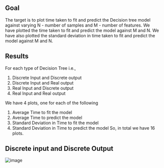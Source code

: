 ## Goal

The target is to plot time taken to fit and predict the Decision tree model against varying N - number of samples and M - number of features.
We have plotted the time taken to fit and predict the model against M and N. We have also plotted the standard deviation in time taken to fit and predict the model against M and N.

## Results
For each type of Decision Tree i.e.,

1. Discrete Input and Discrete output
2. Discrete Input and Real output
3. Real Input and Discrete output
4. Real Input and Real output
   
We have 4 plots, one for each of the following

1. Average Time to fit the model
2. Average Time to predict the model
3. Standard Deviation in Time to fit the model
4. Standard Deviation in Time to predict the model
So, in total we have 16 plots.

## Discrete input and Discrete Output
![image](https://github.com/Kareena-Beniwal/ML-assignment---1/assets/76513375/f49b154e-9dcb-4b9a-bbca-8fde71394974)
